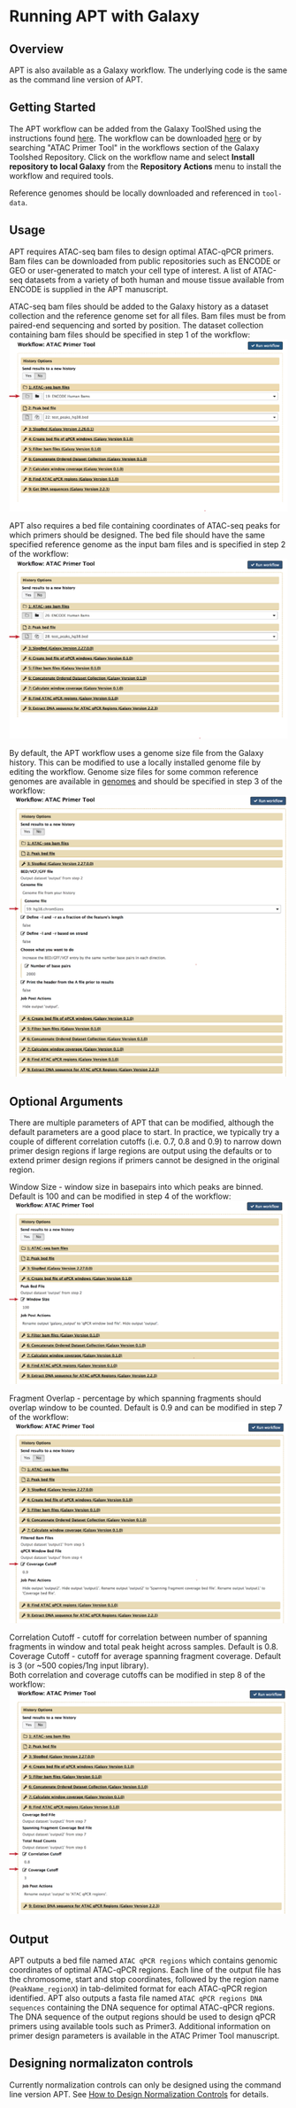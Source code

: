 # Running APT with Galaxy

## Overview
APT is also available as a Galaxy workflow.  The underlying code is the same as the command line version of APT.

## Getting Started
The APT workflow can be added from the Galaxy ToolShed using the instructions found [here](https://galaxyproject.org/toolshed/workflow-sharing/).
The workflow can be downloaded [here](galaxy/Galaxy-Workflow-ATAC_Primer_Tool.ga) or by searching "ATAC Primer Tool" 
in the workflows section of the Galaxy Toolshed Repository. Click on the workflow name and select **Install repository to local 
Galaxy** from the **Repository Actions** menu to install the workflow and required tools.  

Reference genomes should be locally downloaded and referenced in `tool-data`.  

## Usage 

APT requires ATAC-seq bam files to design optimal ATAC-qPCR primers. Bam files can be downloaded from public repositories such as ENCODE or 
GEO or user-generated to match your cell type of interest. A list of ATAC-seq datasets from a variety of both human and mouse tissue available 
from ENCODE is supplied in the APT manuscript.  

ATAC-seq bam files should be added to the Galaxy history as a dataset collection and the reference genome set for all files. Bam files must be 
from paired-end sequencing and sorted by position. The dataset collection containing bam files should be specified in step 1 of the workflow:
![alt text](galaxy/galaxy_fig1.jpg "Step 1")

APT also requires a bed file containing coordinates of ATAC-seq peaks for which primers should be designed. The bed file should have the same 
specified reference genome as the input bam files and is specified in step 2 of the workflow:
![alt text](galaxy/galaxy_fig2.jpg "Step 2")

By default, the APT workflow uses a genome size file from the Galaxy history. This can be modified to use a locally installed genome file by 
editing the workflow. Genome size files for some common reference genomes are available in [genomes](genomes/) and should be specified in step
3 of the workflow:
![alt text](galaxy/galaxy_fig3.jpg "Step 3")

## Optional Arguments
There are multiple parameters of APT that can be modified, although the default parameters are a good place to start. In practice, we 
typically try a couple of different correlation cutoffs (i.e. 0.7, 0.8 and 0.9) to narrow down primer design regions if large regions 
are output using the defaults or to extend primer design regions if primers cannot be designed in the original region.

Window Size - window size in basepairs into which peaks are binned. Default is 100 and can be modified in step 4 of the workflow:
![alt text](galaxy/galaxy_fig4.jpg "Step 4") 

Fragment Overlap - percentage by which spanning fragments should overlap window to be counted. Default is 0.9 and can be modified in
step 7 of the workflow:
![alt text](galaxy/galaxy_fig5.jpg "Step 7")

Correlation Cutoff - cutoff for correlation between number of spanning fragments in window and total peak height across samples. Default is 0.8.
Coverage Cutoff - cutoff for average spanning fragment coverage. Default is 3 (or ~500 copies/1ng input library).  
Both correlation and coverage cutoffs can be modified in step 8 of the workflow:
![alt text](galaxy/galaxy_fig6.jpg "Step 8")

## Output
APT outputs a bed file named `ATAC qPCR regions` which contains genomic coordinates of optimal ATAC-qPCR regions. 
Each line of the output file has the chromosome, start and stop coordinates, followed by the region name 
(`PeakName_regionX`) in tab-delimited format for each ATAC-qPCR region identified. APT also outputs a fasta file
named `ATAC qPCR regions DNA sequences` containing the DNA sequence for optimal ATAC-qPCR regions. The DNA sequence 
of the output regions should be used to design qPCR primers using available tools such as Primer3. Additional 
information on primer design parameters is available in the ATAC Primer Tool manuscript.

## Designing normalizaton controls
Currently normalization controls can only be designed using the command line version APT. See [How to Design 
Normalization Controls](How_to_design_normalization_controls.md) for details.
